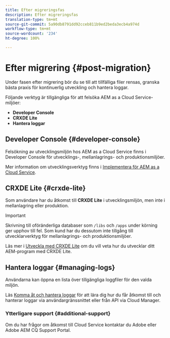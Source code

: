 ```yaml
---
title: Efter migreringsfas
description: Efter migreringsfas
translation-type: tm+mt
source-git-commit: 5a90db8791dd92cceb811b9ed2beda3ecb4a974d
workflow-type: tm+mt
source-wordcount: '234'
ht-degree: 100%

---
```



# Efter migrering {#post-migration}

Under fasen efter migrering bör du se till att tillfälliga filer rensas, granska bästa praxis för kontinuerlig utveckling och hantera loggar.

Följande verktyg är tillgängliga för att felsöka AEM as a Cloud Service-miljöer:

* **Developer Console**
* **CRXDE Lite**
* **Hantera loggar**


## Developer Console {#developer-console}

Felsökning av utvecklingsmiljön hos AEM as a Cloud Service finns i Developer Console för utvecklings-, mellanlagrings- och produktionsmiljöer.

Mer information om utvecklingsverktyg finns i [Implementera för AEM as a Cloud Service](https://docs.adobe.com/content/help/en/experience-manager-cloud-service/implementing/developing/development-guidelines.html#aem-as-a-cloud-service-development-tools).

## CRXDE Lite {#crxde-lite}

Som användare har du åtkomst till **CRXDE Lite** i utvecklingsmiljön, men inte i mellanlagring eller produktion.

>[!IMPORTANT]
>Skrivning till oföränderliga databaser som `/libs` och `/apps` under körning ger upphov till fel. Som kund har du dessutom inte tillgång till utvecklarverktyg för mellanlagrings- och produktionsmiljöer.

Läs mer i [Utveckla med CRXDE Lite](https://docs.adobe.com/help/en/experience-manager-65/developing/devtools/developing-with-crxde-lite.html) om du vill veta hur du utvecklar ditt AEM-program med CRXDE Lite.

## Hantera loggar {#managing-logs}

Användarna kan öppna en lista över tillgängliga loggfiler för den valda miljön.

Läs [Komma åt och hantera loggar](https://docs.adobe.com/content/help/en/experience-manager-cloud-service/implementing/using-cloud-manager/manage-logs.html) för att lära dig hur du får åtkomst till och hanterar loggar via användargränssnittet eller från API via Cloud Manager.

### Ytterligare support {#additional-support}

Om du har frågor om åtkomst till Cloud Service kontaktar du Adobe eller Adobe AEM CQ Support Portal.
